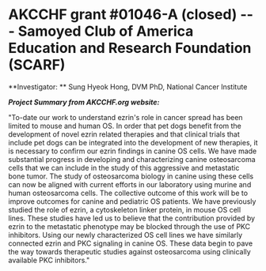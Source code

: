 
AKCCHF grant \#01046-A (closed) ---  Samoyed Club of America Education and Research Foundation (SCARF)
=====================================================================================================

**Investigator: ** Sung Hyeok Hong, DVM PhD, National Cancer Institute

***Project Summary from AKCCHF.org website:***

"To-date our work to understand ezrin's role in cancer spread has been
limited to mouse and human OS. In order that pet dogs benefit from the
development of novel ezrin related therapies and that clinical trials
that include pet dogs can be integrated into the development of new
therapies, it is necessary to confirm our ezrin findings in canine OS
cells. We have made substantial progress in developing and
characterizing canine osteosarcoma cells that we can include in the
study of this aggressive and metastatic bone tumor. The study of
osteosarcoma biology in canine using these cells can now be aligned with
current efforts in our laboratory using murine and human osteosarcoma
cells. The collective outcome of this work will be to improve outcomes
for canine and pediatric OS patients. We have previously studied the
role of ezrin, a cytoskeleton linker protein, in mouse OS cell lines.
These studies have led us to believe that the contribution provided by
ezrin to the metastatic phenotype may be blocked through the use of PKC
inhibitors. Using our newly characterized OS cell lines we have
similarly connected ezrin and PKC signaling in canine OS. These data
begin to pave the way towards therapeutic studies against osteosarcoma
using clinically available PKC inhibitors."
